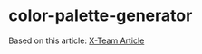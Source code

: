 # color-palette-generator

Based on this article: [X-Team Article](https://x-team.com/blog/color-palette-generator/)